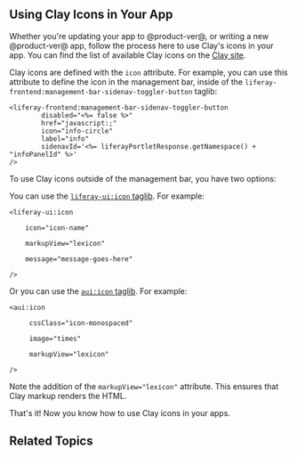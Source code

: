 ## Using Clay Icons in Your App [](id=using-lexicon-icons-in-your-app)

Whether you're updating your app to @product-ver@, or writing a new @product-ver@
app, follow the process here to use Clay's icons in your app. You can find
the list of available Clay icons on the
[Clay site](http://liferay.github.io/clay/content/icons-lexicon/).

Clay icons are defined with the `icon` attribute. For example, you can use
this attribute to define the icon in the management bar, inside of the
`liferay-frontend:management-bar-sidenav-toggler-button` taglib:

    <liferay-frontend:management-bar-sidenav-toggler-button
            disabled="<%= false %>"
            href="javascript:;"
            icon="info-circle"
            label="info"
            sidenavId='<%= liferayPortletResponse.getNamespace() + "infoPanelId" %>'
    />

To use Clay icons outside of the management bar, you have two options:

You can use the [`liferay-ui:icon` taglib](@platform-ref@/7.0-latest/taglibs/util-taglib/liferay-ui/icon.html). 
For example:

    <liferay-ui:icon

        icon="icon-name"

        markupView="lexicon"

        message="message-goes-here"

    />

Or you can use the [`aui:icon` taglib](@platform-ref@/7.0-latest/taglibs/util-taglib/aui/icon.html). 
For example:

    <aui:icon

         cssClass="icon-monospaced"

         image="times"

         markupView="lexicon"

    />

Note the addition of the `markupView="lexicon"` attribute. This ensures that
Clay markup renders the HTML.

That's it! Now you know how to use Clay icons in your apps.

## Related Topics